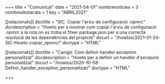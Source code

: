 +++
title             = "Comunicat"
date	 	  	  = "2021-04-01"
nombrenoticies    = 3
nombredestacats   = 1
key 		  	  = "ABRIL2021"

[[relacionats]]
doctitle          = "SIC. Copiar l'arxiu de configuració .npmrc"
docdescription    = "Howto per a mostrar com copiar l'arxiu de configuració .npmrc a la ruta on es troba el fitxer package.json per a una correcta resolució de les dependències del projecte"
docurl            = "/howtos/2021-01-24-SIC-Howto-copiar_npmrc/"
doctype           = "HTML"

[[relacionats]]
doctitle          = "Canigó. Com definir handler exception personalitzat"
docdescription    = "Howto per a definir un handler d'excepció personalitzat"
docurl            = "/howtos/2020-10-08-Definir_handler_exception_personalitzat/"
doctype           = "HTML"

+++
